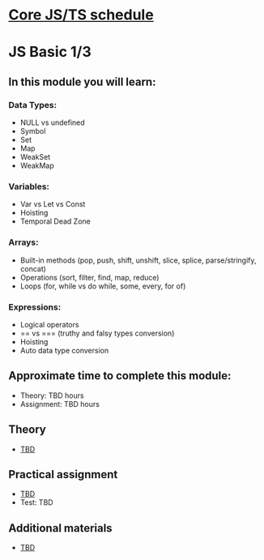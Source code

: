 # [Core JS/TS schedule](../README.md) 
# JS Basic 1/3

## In this module you will learn:

### Data Types:
- NULL vs undefined
- Symbol
- Set
- Map
- WeakSet
- WeakMap

### Variables:
- Var vs Let vs Const  
- Hoisting  
- Temporal Dead Zone 

### Arrays:
- Built-in methods (pop, push, shift, unshift, slice, splice, parse/stringify, concat)
- Operations (sort, filter, find, map, reduce)
- Loops (for, while vs do while, some, every, for of)

### Expressions:
- Logical operators
- == vs === (truthy and falsy types conversion)
- Hoisting
- Auto data type conversion

## Approximate time to complete this module:

- Theory: TBD hours
- Assignment: TBD hours

## Theory

- [TBD](#)

## Practical assignment

- [TBD](#)
- Test: TBD

## Additional materials

- [TBD](#)
